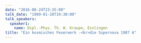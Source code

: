 ```yaml
---
date: "2016-08-24T23:35:00"
talk_date: "1989-01-28T19:30:00"
talk_speakers:
  speaker1:
    name: Dipl.-Phys. Th. W. Kraupe, Esslingen
title: "Ein kosmisches Feuerwerk -<br>die Supernova 1987 A"
---
```

